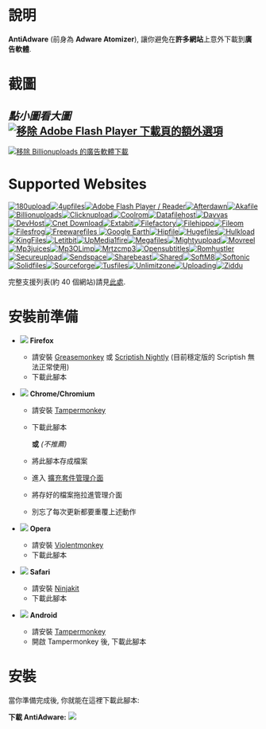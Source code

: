 
# 說明

**AntiAdware** (前身為 **Adware Atomizer**), 讓你避免在**許多網站**上意外下載到**廣告軟體**.

# 截圖
*點小圖看大圖*
[![移除 Adobe Flash Player 下載頁的額外選項](https://i.imgur.com/0JCE7DVh.png "移除 Adobe Flash Player 下載頁的額外選項")](https://i.imgur.com/0JCE7DV.png)
---------------------------------------
[![移除 Billionuploads 的廣告軟體下載](https://i.imgur.com/38XOaQfh.png "移除 Billionuploads 的廣告軟體下載")](https://i.imgur.com/38XOaQf.png)

# Supported Websites
[![180upload](https://i.imgur.com/dW7jcQ7.png "180upload")![4upfiles](https://i.imgur.com/QJhQFDP.png "4upfiles")![Adobe Flash Player / Reader](https://i.imgur.com/SvLjgIf.png "Adobe Flash Player / Reader")![Afterdawn](https://i.imgur.com/CDxX9AX.png "Afterdawn")![Akafile](https://i.imgur.com/4wVFAm8.png "Akafile")![Billionuploads](https://i.imgur.com/ZQtOjs7.png "Billionuploads")![Clicknupload](https://i.imgur.com/PAYfKmH.png "Clicknupload")![Coolrom](https://i.imgur.com/ezguqmD.png "Coolrom")![Datafilehost](https://i.imgur.com/y5uKbBC.png "Datafilehost")![Davvas](https://i.imgur.com/Eh6QnwZ.png "Davvas")![DevHost](https://i.imgur.com/Eh6QnwZ.png "DevHost")![Cnet Download](https://i.imgur.com/B7nIZg7.png "Cnet Download")![Extabit](https://i.imgur.com/Eh6QnwZ.png "Extabit")![Filefactory](https://i.imgur.com/Eh6QnwZ.png "Filefactory")![Filehippo](https://i.imgur.com/ZeiBRrt.png "Filehippo")![Fileom](https://i.imgur.com/hP03uvp.png "Fileom")![Filesfrog](https://i.imgur.com/MgjmsIK.png "Filesfrog")![Freewarefiles](https://i.imgur.com/ST2ihXt.png "Freewarefiles")
![Google Earth](https://i.imgur.com/Ma9NZ6l.png "Google Earth")![Hipfile](https://i.imgur.com/Eh6QnwZ.png "Hipfile")![Hugefiles](https://i.imgur.com/ay3VE9G.png "Hugefiles")![Hulkload](https://i.imgur.com/9fYQMWz.png "Hulkload")![KingFiles](https://i.imgur.com/Eh6QnwZ.png "KingFiles")![Letitbit](https://i.imgur.com/eVRYCNs.png "Letitbit")![UpMedia1fire](https://i.imgur.com/AH8D75T.png "UpMedia1fire")![Megafiles](https://i.imgur.com/Eh6QnwZ.png "Megafiles")![Mightyupload](https://i.imgur.com/Eh6QnwZ.png "Mightyupload")![Movreel](https://i.imgur.com/Eh6QnwZ.png "Movreel")![Mp3juices](https://i.imgur.com/JWh9ddF.png "Mp3juices")![Mp3OLimp](https://i.imgur.com/GZcJ2wq.png "Mp3OLimp")![Mrtzcmp3](https://i.imgur.com/63ApdGD.png "Mrtzcmp3")![Opensubtitles](https://i.imgur.com/etDajvg.png "Opensubtitles")![Romhustler](https://i.imgur.com/wup392J.png "Romhustler")![Secureupload](https://i.imgur.com/eQ06o7i.png "Secureupload")![Sendspace](https://i.imgur.com/7gx1svU.png "Sendspace")![Sharebeast](https://i.imgur.com/PAUqYgu.png "Sharebeast")![Shared](https://i.imgur.com/onpVg02.png "Shared")![SoftM8](https://i.imgur.com/YcCYuvK.png "SoftM8")![Softonic](https://i.imgur.com/zVF1jat.png "Softonic")![Solidfiles](https://i.imgur.com/rtXgrpz.png "Solidfiles")![Sourceforge](https://i.imgur.com/HKfnAiF.png "Sourceforge")![Tusfiles](https://i.imgur.com/7sZA4re.png "Tusfiles")![Unlimitzone](https://i.imgur.com/FLJWebZ.png "Unlimitzone")![Uploading](https://i.imgur.com/nf0jqv9.png "Uploading")![Ziddu](https://i.imgur.com/QESaPBE.png "Ziddu")](https://github.com/HandyUserscripts/AntiAdware/wiki/Supported-Websites)

完整支援列表(約 40 個網站)請見[此處](https://github.com/HandyUserscripts/AntiAdware/wiki/Supported-Websites).

# 安裝前準備

- ![](https://i.imgur.com/zD5npRg.png) **Firefox**
  - 請安裝 [Greasemonkey](https://addons.mozilla.org/firefox/addon/greasemonkey/) 或 [Scriptish Nightly](https://github.com/scriptish/scriptish-nightlies/releases) (目前穩定版的 Scriptish 無法正常使用)
  - 下載此腳本

- ![](https://i.imgur.com/IVru2Aw.png) **Chrome/Chromium**
  - 請安裝 [Tampermonkey](https://chrome.google.com/webstore/detail/tampermonkey/dhdgffkkebhmkfjojejmpbldmpobfkfo/)
  - 下載此腳本

    **或** *(不推薦)*

  - 將此腳本存成檔案
  - 進入 [擴充套件管理介面](https://i.imgur.com/8ALV1pq.png)
  - 將存好的檔案拖拉進管理介面
  - 別忘了每次更新都要重覆上述動作

- ![](https://i.imgur.com/P1R4aMx.png) **Opera**
  - 請安裝 [Violentmonkey](https://addons.opera.com/en/extensions/details/violent-monkey/)
  - 下載此腳本

- ![](https://i.imgur.com/pUhViGt.png) **Safari**
  - 請安裝 [Ninjakit](http://ss-o.net/safari/extension/NinjaKit.safariextz)
  - 下載此腳本

- ![](https://i.imgur.com/DDd2ihc.png) **Android**
  - 請安裝 [Tampermonkey](https://play.google.com/store/apps/details?id=net.biniok.tampermonkey)
  - 開啟 Tampermonkey 後, 下載此腳本

# 安裝

當你準備完成後, 你就能在這裡下載此腳本:

**下載 AntiAdware:** [![](https://i.imgur.com/0KCjrsZ.png)](https://bit.ly/AntiAdware)
